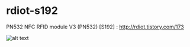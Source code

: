 # rdiot-s192
PN532 NFC RFID module V3 (PN532) [S192] : http://rdiot.tistory.com/173

![alt text](http://cfile10.uf.tistory.com/image/2670123E57DCEC8F060E74)
